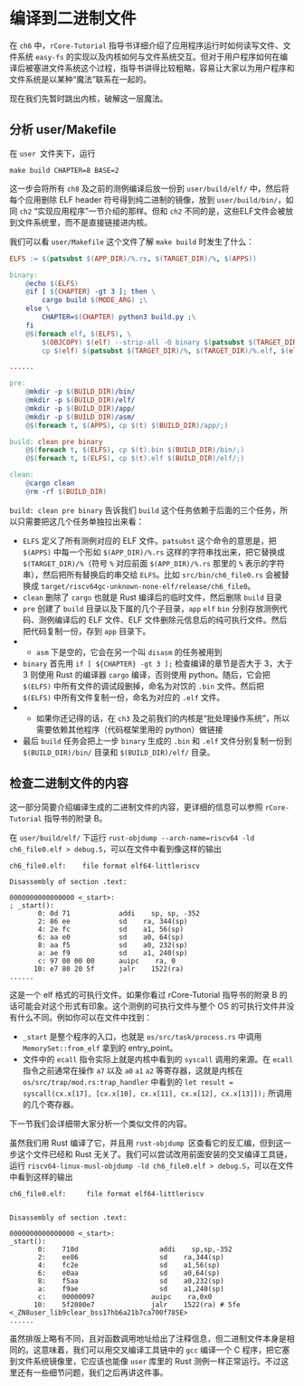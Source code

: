 # 编译到二进制文件

在 `ch6` 中，`rCore-Tutorial` 指导书详细介绍了应用程序运行时如何读写文件、文件系统 `easy-fs` 的实现以及内核如何与文件系统交互。但对于用户程序如何在编译后被塞进文件系统这个过程，指导书讲得比较粗略，容易让大家以为用户程序和文件系统是以某种“魔法”联系在一起的。

现在我们先暂时跳出内核，破解这一层魔法。

## 分析 user/Makefile

在 `user `文件夹下，运行

```
make build CHAPTER=8 BASE=2
```

这一步会将所有 `ch8` 及之前的测例编译后放一份到 `user/build/elf/` 中，然后将每个应用删除 ELF header 符号得到纯二进制的镜像，放到 `user/build/bin/`，如同 `ch2` “实现应用程序”一节介绍的那样。但和 `ch2` 不同的是，这些ELF文件会被放到文件系统里，而不是直接链接进内核。

我们可以看 `user/Makefile` 这个文件了解 `make build` 时发生了什么：

```makefile
ELFS := $(patsubst $(APP_DIR)/%.rs, $(TARGET_DIR)/%, $(APPS))

binary:
	@echo $(ELFS)
	@if [ ${CHAPTER} -gt 3 ]; then \
		cargo build $(MODE_ARG) ;\
	else \
		CHAPTER=$(CHAPTER) python3 build.py ;\
	fi
	@$(foreach elf, $(ELFS), \
		$(OBJCOPY) $(elf) --strip-all -O binary $(patsubst $(TARGET_DIR)/%, $(TARGET_DIR)/%.bin, $(elf)); \
		cp $(elf) $(patsubst $(TARGET_DIR)/%, $(TARGET_DIR)/%.elf, $(elf));)

......

pre:
	@mkdir -p $(BUILD_DIR)/bin/
	@mkdir -p $(BUILD_DIR)/elf/
	@mkdir -p $(BUILD_DIR)/app/
	@mkdir -p $(BUILD_DIR)/asm/
	@$(foreach t, $(APPS), cp $(t) $(BUILD_DIR)/app/;)

build: clean pre binary
	@$(foreach t, $(ELFS), cp $(t).bin $(BUILD_DIR)/bin/;)
	@$(foreach t, $(ELFS), cp $(t).elf $(BUILD_DIR)/elf/;)

clean:
	@cargo clean
	@rm -rf $(BUILD_DIR)

```

`build: clean pre binary` 告诉我们 `build` 这个任务依赖于后面的三个任务，所以只需要把这几个任务单独拉出来看：

- `ELFS` 定义了所有测例对应的 ELF 文件。`patsubst` 这个命令的意思是，把 `$(APPS)` 中每一个形如 `$(APP_DIR)/%.rs` 这样的字符串找出来，把它替换成 `$(TARGET_DIR)/%`（符号 `%` 对应前面 `$(APP_DIR)/%.rs` 那里的 `%` 表示的字符串），然后把所有替换后的串交给 `ELFS`。比如 `src/bin/ch6_file0.rs` 会被替换成 `target/riscv64gc-unknown-none-elf/release/ch6_file0`。
- `clean` 删除了 `cargo` 也就是 Rust 编译后的临时文件，然后删除 `build` 目录
- `pre` 创建了 `build` 目录以及下属的几个子目录，`app` `elf` `bin` 分别存放测例代码、测例编译后的 ELF 文件、ELF 文件删除元信息后的纯可执行文件。然后把代码复制一份，存到 `app` 目录下。
- - `asm` 下是空的，它会在另一个叫 `disasm` 的任务被用到
- `binary` 首先用 `if [ ${CHAPTER} -gt 3 ];` 检查编译的章节是否大于 3，大于 3 则使用 Rust 的编译器 `cargo` 编译，否则使用 python。随后，它会把 `$(ELFS)` 中所有文件的调试段删掉，命名为对饮的 `.bin` 文件。然后把 `$(ELFS)` 中所有文件复制一份，命名为对应的 `.elf` 文件。
- - 如果你还记得的话，在 `ch3` 及之前我们的内核是“批处理操作系统”，所以需要依赖其他程序（代码框架里用的 python）做链接
- 最后 `build` 任务会把上一步 `binary` 生成的 `.bin` 和 `.elf` 文件分别复制一份到 `$(BUILD_DIR)/bin/` 目录和 `$(BUILD_DIR)/elf/` 目录。

## 检查二进制文件的内容

这一部分简要介绍编译生成的二进制文件的内容，更详细的信息可以参照 `rCore-Tutorial` 指导书的附录 B。

在 `user/build/elf/` 下运行 `rust-objdump --arch-name=riscv64 -ld ch6_file0.elf > debug.S`，可以在文件中看到像这样的输出

```asm6502
ch6_file0.elf:    file format elf64-littleriscv

Disassembly of section .text:

0000000000000000 <_start>:
; _start():
       0: 0d 71            addi    sp, sp, -352
       2: 86 ee            sd    ra, 344(sp)
       4: 2e fc            sd    a1, 56(sp)
       6: aa e0            sd    a0, 64(sp)
       8: aa f5            sd    a0, 232(sp)
       a: ae f9            sd    a1, 240(sp)
       c: 97 00 00 00      auipc    ra, 0
      10: e7 80 20 5f      jalr    1522(ra)
......
```

这是一个 elf 格式的可执行文件。如果你看过 rCore-Tutorial 指导书的附录 B 的话可能会对这个形式有印象。这个测例的可执行文件与整个 OS 的可执行文件并没有什么不同。例如你可以在文件中找到：

- `_start` 是整个程序的入口，也就是 `os/src/task/process.rs` 中调用 `MemorySet::from_elf` 拿到的 entry_point。
- 文件中的 `ecall` 指令实际上就是内核中看到的 `syscall` 调用的来源。在 `ecall` 指令之前通常在操作 `a7` 以及 `a0` `a1` `a2` 等寄存器，这就是内核在 `os/src/trap/mod.rs:trap_handler` 中看到的 `let result = syscall(cx.x[17], [cx.x[10], cx.x[11], cx.x[12], cx.x[13]]);` 所调用的几个寄存器。

下一节我们会详细带大家分析一个类似文件的内容。

虽然我们用 Rust 编译了它，并且用 `rust-objdump `区查看它的反汇编，但到这一步这个文件已经和 Rust 无关了。我们可以尝试改用前面安装的交叉编译工具链，运行 `riscv64-linux-musl-objdump -ld ch6_file0.elf > debug.S`，可以在文件中看到这样的输出

```asm6502
ch6_file0.elf:     file format elf64-littleriscv


Disassembly of section .text:

0000000000000000 <_start>:
_start():
       0:    710d                    addi    sp,sp,-352
       2:    ee86                    sd    ra,344(sp)
       4:    fc2e                    sd    a1,56(sp)
       6:    e0aa                    sd    a0,64(sp)
       8:    f5aa                    sd    a0,232(sp)
       a:    f9ae                    sd    a1,240(sp)
       c:    00000097              auipc    ra,0x0
      10:    5f2080e7              jalr    1522(ra) # 5fe <_ZN8user_lib9clear_bss17hb6a21b7ca700f785E>
......
```

虽然排版上略有不同，且对函数调用地址给出了注释信息，但二进制文件本身是相同的。这意味着，我们可以用交叉编译工具链中的 `gcc` 编译一个 C 程序，把它塞到文件系统镜像里，它应该也能像 `user` 库里的 Rust 测例一样正常运行。不过这里还有一些细节问题，我们之后再讲这件事。 
